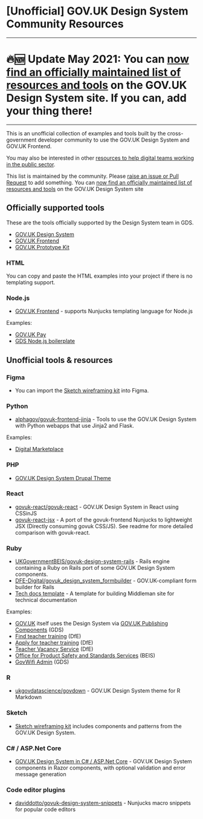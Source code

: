 # [Unofficial] GOV.UK Design System Community Resources

---
# 🔥🆕 Update May 2021: You can [now find an officially maintained list of resources and tools](https://design-system.service.gov.uk/community/resources-and-tools) on the GOV.UK Design System site. If you can, add your thing there!
---

This is an unofficial collection of examples and tools built by the cross-government developer community to use the GOV.UK Design System and GOV.UK Frontend.

You may also be interested in other [resources to help digital teams working in the public sector](https://github.com/MatMoore/digital-service-resources#readme).

This list is maintained by the community. Please [raise an issue or Pull Request](https://github.com/tijmenb/design-system-community-resources/issues/new) to add something. You can [now find an officially maintained list of resources and tools](https://design-system.service.gov.uk/community/resources-and-tools) on the GOV.UK Design System site

## Officially supported tools

These are the tools officially supported by the Design System team in GDS.

- [GOV.UK Design System](https://design-system.service.gov.uk/)
- [GOV.UK Frontend](https://github.com/alphagov/govuk-frontend)
- [GOV.UK Prototype Kit](https://govuk-prototype-kit.herokuapp.com/docs)

### HTML
You can copy and paste the HTML examples into your project if there is no templating support.

### Node.js
- [GOV.UK Frontend](https://github.com/alphagov/govuk-frontend) - supports Nunjucks templating language for Node.js

Examples:

- [GOV.UK Pay](https://github.com/alphagov/pay-frontend)
- [GDS Node.js boilerplate](https://github.com/alphagov/gds-nodejs-boilerplate)

## Unofficial tools & resources

### Figma

- You can import the [Sketch wireframing kit](#sketch) into Figma.

### Python

- [alphagov/govuk-frontend-jinja](https://github.com/alphagov/govuk-frontend-jinja) - Tools to use the GOV.UK Design System with Python webapps that use Jinja2 and Flask.

Examples:

- [Digital Marketplace](https://github.com/alphagov/digitalmarketplace-user-frontend)

### PHP

- [GOV.UK Design System Drupal Theme](https://www.drupal.org/project/govuk_design_system)

### React
- [govuk-react/govuk-react](https://github.com/govuk-react/govuk-react) - GOV.UK Design System in React using CSSinJS
- [govuk-react-jsx](https://github.com/surevine/govuk-react-jsx) - A port of the govuk-frontend Nunjucks to lightweight JSX (Directly consuming govuk CSS/JS). See readme for more detailed comparison with govuk-react.

### Ruby

- [UKGovernmentBEIS/govuk-design-system-rails](https://github.com/UKGovernmentBEIS/govuk-design-system-rails) - Rails engine containing a Ruby on Rails port of some GOV.UK Design System components.
- [DFE-Digital/govuk_design_system_formbuilder](https://github.com/DFE-Digital/govuk_design_system_formbuilder) - GOV.UK-compliant form builder for Rails
- [Tech docs template](https://tdt-documentation.london.cloudapps.digital) - A template for building Middleman site for technical documentation

Examples:

- [GOV.UK](https://www.gov.uk) itself uses the Design System via [GOV.UK Publishing Components](https://github.com/alphagov/govuk_publishing_components) (GDS)
- [Find teacher training](https://github.com/DFE-Digital/find-teacher-training) (DfE)
- [Apply for teacher training](https://github.com/DFE-Digital/apply-for-postgraduate-teacher-training) (DfE)
- [Teacher Vacancy Service](https://github.com/DFE-Digital/teacher-vacancy-service) (DfE)
- [Office for Product Safety and Standards Services](https://github.com/UKGovernmentBEIS/beis-opss) (BEIS)
- [GovWifi Admin](https://github.com/alphagov/govwifi-admin) (GDS)

### R

- [ukgovdatascience/govdown](https://github.com/ukgovdatascience/govdown) - GOV.UK Design System theme for R Markdown

### Sketch

- [Sketch wireframing kit](https://github.com/abbott567/sketch_wireframing_kit) includes components and patterns from the GOV.UK Design System.

### C# / ASP.Net Core

- [GOV.UK Design System in C# / ASP.Net Core](https://github.com/cabinetoffice/govuk-design-system-dotnet) - GOV.UK Design System components in Razor components, with optional validation and error message generation

### Code editor plugins

- [daviddotto/govuk-design-system-snippets](https://github.com/daviddotto/govuk-design-system-snippets) - Nunjucks macro snippets for popular code editors
